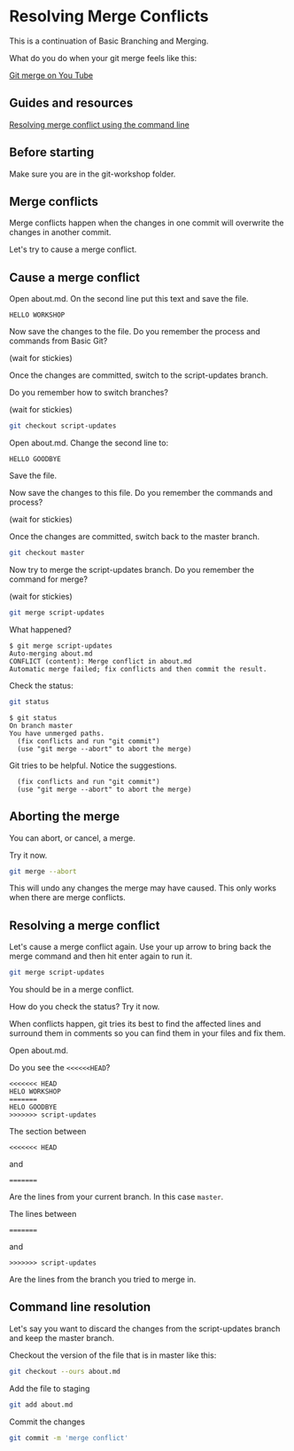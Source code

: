 # Resolving Merge Conflicts

This is a continuation of Basic Branching and Merging.

What do you do when your git merge feels like this:

[Git merge on You Tube](https://www.youtube.com/watch?v=AqocDsE_32c)

## Guides and resources

[Resolving merge conflict using the command line](https://help.github.com/articles/resolving-a-merge-conflict-using-the-command-line/)

## Before starting

Make sure you are in the git-workshop folder.

## Merge conflicts

Merge conflicts happen when the changes in one commit will overwrite the changes in another commit. 

Let's try to cause a merge conflict.

## Cause a merge conflict

Open about.md. On the second line put this text and save the file.

```text
HELLO WORKSHOP
```

Now save the changes to the file. Do you remember the process and commands from Basic Git?

(wait for stickies)

Once the changes are committed, switch to the script-updates branch.

Do you remember how to switch branches?

(wait for stickies)

```bash
git checkout script-updates
```

Open about.md. Change the second line to:

```text
HELLO GOODBYE
```

Save the file.

Now save the changes to this file. Do you remember the commands and process?

(wait for stickies)

Once the changes are committed, switch back to the master branch.

```bash
git checkout master
```

Now try to merge the script-updates branch. Do you remember the command for merge?

(wait for stickies)

```bash
git merge script-updates
```

What happened?

```text
$ git merge script-updates
Auto-merging about.md
CONFLICT (content): Merge conflict in about.md
Automatic merge failed; fix conflicts and then commit the result.
```

Check the status:

```bash
git status
```

```text
$ git status
On branch master
You have unmerged paths.
  (fix conflicts and run "git commit")
  (use "git merge --abort" to abort the merge)
```

Git tries to be helpful. Notice the suggestions. 

```text
  (fix conflicts and run "git commit")
  (use "git merge --abort" to abort the merge)
```

## Aborting the merge

You can abort, or cancel, a merge.

Try it now.

```bash
git merge --abort
```

This will undo any changes the merge may have caused. This only works when there are merge conflicts.

## Resolving a merge conflict

Let's cause a merge conflict again. Use your up arrow to bring back the merge command and then hit enter again to run it.

```bash
git merge script-updates
```

You should be in a merge conflict. 

How do you check the status? Try it now.

When conflicts happen, git tries its best to find the affected lines and surround them in comments so you can find them in your files and fix them. 

Open about.md.

Do you see the `<<<<<<HEAD`?

```text
<<<<<<< HEAD
HELO WORKSHOP
=======
HELO GOODBYE
>>>>>>> script-updates
```

The section between 

`<<<<<<< HEAD`

and

`=======`

Are the lines from your current branch. In this case `master`.

The lines between

`=======`

and

`>>>>>>> script-updates`

Are the lines from the branch you tried to merge in.

## Command line resolution

Let's say you want to discard the changes from the script-updates branch and keep the master branch.

Checkout the version of the file that is in master like this:

```bash
git checkout --ours about.md
```

Add the file to staging

```bash
git add about.md
```

Commit the changes

```bash
git commit -m 'merge conflict'
```



